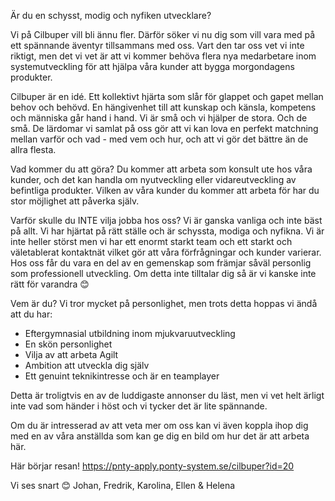 Är du en schysst, modig och nyfiken utvecklare? 

Vi på Cilbuper vill bli ännu fler. Därför söker vi nu dig som vill vara med på ett spännande äventyr tillsammans med oss. Vart den tar oss vet vi inte riktigt, men det vi vet är att vi kommer behöva flera nya medarbetare inom systemutveckling för att hjälpa våra kunder att bygga morgondagens produkter.

Cilbuper är en idé. Ett kollektivt hjärta som slår för glappet och gapet mellan behov och behövd. En hängivenhet till att kunskap och känsla, kompetens och människa går hand i hand. Vi är små och vi hjälper de stora. Och de små. De lärdomar vi samlat på oss gör att vi kan lova en perfekt matchning mellan varför och vad - med vem och hur, och att vi gör det bättre än de allra flesta.

Vad kommer du att göra?
Du kommer att arbeta som konsult ute hos våra kunder, och det kan handla om nyutveckling eller vidareutveckling av befintliga produkter. Vilken av våra kunder du kommer att arbeta för har du stor möjlighet att påverka själv.

Varför skulle du INTE vilja jobba hos oss?
Vi är ganska vanliga och inte bäst på allt. Vi har hjärtat på rätt ställe och är schyssta, modiga och nyfikna. Vi är inte heller störst men vi har ett enormt starkt team och ett starkt och väletablerat kontaktnät vilket gör att våra förfrågningar och kunder varierar. Hos oss får du vara en del av en gemenskap som främjar såväl personlig som professionell utveckling.
Om detta inte tilltalar dig så är vi kanske inte rätt för varandra 😊

Vem är du?
Vi tror mycket på personlighet, men trots detta hoppas vi ändå att du har:

- Eftergymnasial utbildning inom mjukvaruutveckling
- En skön personlighet
- Vilja av att arbeta Agilt
- Ambition att utveckla dig själv 
- Ett genuint teknikintresse och är en teamplayer

Detta är troligtvis en av de luddigaste annonser du läst, men vi vet helt ärligt inte vad som händer i höst och vi tycker det är lite spännande. 

Om du är intresserad av att veta mer om oss kan vi även koppla ihop dig med en av våra anställda som kan ge dig en bild om hur det är att arbeta här. 

Här börjar resan! https://pnty-apply.ponty-system.se/cilbuper?id=20

Vi ses snart 😊 Johan, Fredrik, Karolina, Ellen & Helena
